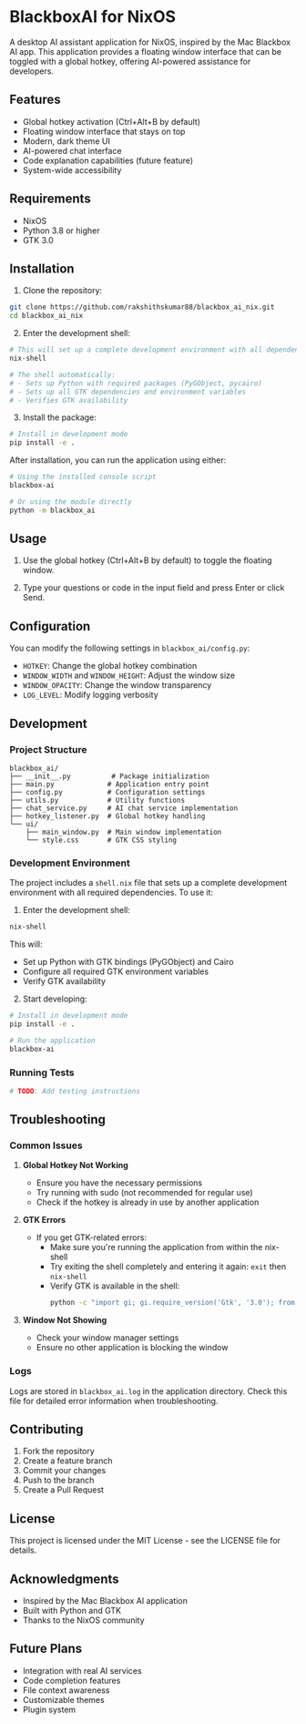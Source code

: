 # BlackboxAI for NixOS

A desktop AI assistant application for NixOS, inspired by the Mac Blackbox AI app. This application provides a floating window interface that can be toggled with a global hotkey, offering AI-powered assistance for developers.

## Features

- Global hotkey activation (Ctrl+Alt+B by default)
- Floating window interface that stays on top
- Modern, dark theme UI
- AI-powered chat interface
- Code explanation capabilities (future feature)
- System-wide accessibility

## Requirements

- NixOS
- Python 3.8 or higher
- GTK 3.0

## Installation

1. Clone the repository:
```bash
git clone https://github.com/rakshithskumar88/blackbox_ai_nix.git
cd blackbox_ai_nix
```

2. Enter the development shell:
```bash
# This will set up a complete development environment with all dependencies
nix-shell

# The shell automatically:
# - Sets up Python with required packages (PyGObject, pycairo)
# - Sets up all GTK dependencies and environment variables
# - Verifies GTK availability
```

3. Install the package:
```bash
# Install in development mode
pip install -e .
```

After installation, you can run the application using either:
```bash
# Using the installed console script
blackbox-ai

# Or using the module directly
python -m blackbox_ai
```

## Usage

1. Use the global hotkey (Ctrl+Alt+B by default) to toggle the floating window.

2. Type your questions or code in the input field and press Enter or click Send.

## Configuration

You can modify the following settings in `blackbox_ai/config.py`:

- `HOTKEY`: Change the global hotkey combination
- `WINDOW_WIDTH` and `WINDOW_HEIGHT`: Adjust the window size
- `WINDOW_OPACITY`: Change the window transparency
- `LOG_LEVEL`: Modify logging verbosity

## Development

### Project Structure

```
blackbox_ai/
├── __init__.py          # Package initialization
├── main.py             # Application entry point
├── config.py           # Configuration settings
├── utils.py            # Utility functions
├── chat_service.py     # AI chat service implementation
├── hotkey_listener.py  # Global hotkey handling
└── ui/
    ├── main_window.py  # Main window implementation
    └── style.css       # GTK CSS styling
```

### Development Environment

The project includes a `shell.nix` file that sets up a complete development environment with all required dependencies. To use it:

1. Enter the development shell:
```bash
nix-shell
```

This will:
- Set up Python with GTK bindings (PyGObject) and Cairo
- Configure all required GTK environment variables
- Verify GTK availability

2. Start developing:
```bash
# Install in development mode
pip install -e .

# Run the application
blackbox-ai
```

### Running Tests

```bash
# TODO: Add testing instructions
```

## Troubleshooting

### Common Issues

1. **Global Hotkey Not Working**
   - Ensure you have the necessary permissions
   - Try running with sudo (not recommended for regular use)
   - Check if the hotkey is already in use by another application

2. **GTK Errors**
   - If you get GTK-related errors:
     * Make sure you're running the application from within the nix-shell
     * Try exiting the shell completely and entering it again: `exit` then `nix-shell`
     * Verify GTK is available in the shell:
       ```bash
       python -c "import gi; gi.require_version('Gtk', '3.0'); from gi.repository import Gtk"
       ```

3. **Window Not Showing**
   - Check your window manager settings
   - Ensure no other application is blocking the window

### Logs

Logs are stored in `blackbox_ai.log` in the application directory. Check this file for detailed error information when troubleshooting.

## Contributing

1. Fork the repository
2. Create a feature branch
3. Commit your changes
4. Push to the branch
5. Create a Pull Request

## License

This project is licensed under the MIT License - see the LICENSE file for details.

## Acknowledgments

- Inspired by the Mac Blackbox AI application
- Built with Python and GTK
- Thanks to the NixOS community

## Future Plans

- Integration with real AI services
- Code completion features
- File context awareness
- Customizable themes
- Plugin system
